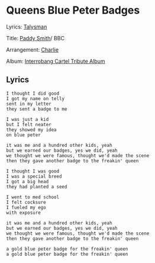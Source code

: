 # Queens Blue Peter Badges

Lyrics: [Talysman](/n/lysman)

Title: [Paddy Smith](/paddy-smith)/ BBC

Arrangement:  [Charlie](/charlie)

Album: [Interrobang Cartel Tribute Album](/interrobang-cartel-tribute-album)

## Lyrics

    I thought I did good 
    I got my name on telly 
    sent in my letter 
    they sent a badge to me 

    I was just a kid 
    but I felt neater 
    they showed my idea 
    on blue peter 

    it was me and a hundred other kids, yeah 
    but we earned our badges, yes we did, yeah 
    we thought we were famous, thought we'd made the scene 
    then they gave another badge to the freakin' queen 

    I thought I was good 
    I was a special breed 
    I got a big head 
    they had planted a seed 

    I went to med school 
    I felt cocksure 
    I fueled my ego 
    with exposure 

    it was me and a hundred other kids, yeah 
    but we earned our badges, yes we did, yeah 
    we thought we were famous, thought we'd made the scene 
    then they gave another badge to the freakin' queen 

    a gold blue peter badge for the freakin' queen 
    a gold blue peter badge for the freakin' queen 